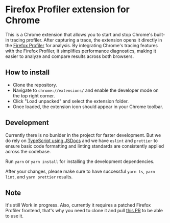 # Firefox Profiler extension for Chrome

This is a Chrome extension that allows you to start and stop Chrome's built-in
tracing profiler. After capturing a trace, the extension opens it directly in
the [Firefox Profiler](https://profiler.firefox.com/) for analysis. By
integrating Chrome's tracing features with the Firefox Profiler, it simplifies
performance diagnostics, making it easier to analyze and compare results across
both browsers.

## How to install

- Clone the repository.
- Navigate to `chrome://extensions/` and enable the developer mode on the top
  right corner.
- Click "Load unpacked" and select the extension folder.
- Once loaded, the extension icon should appear in your Chrome toolbar.

## Development

Currently there is no bunlder in the project for faster development. But we do
rely on [TypeScript using JSDocs](https://www.typescriptlang.org/docs/handbook/jsdoc-supported-types.html)
and we have `eslint` and `prettier` to ensure basic code formatting and linting
standards are consistently applied across the codebase.

Run `yarn` or `yarn install` for installing the development dependencies.

After your changes, please make sure to have successful `yarn ts`, `yarn lint`,
and `yarn prettier` results.

## Note

It's still Work in progress. Also, currently it requires a patched Firefox
Profiler frontend, that's why you need to clone it and pull
[this PR](https://github.com/firefox-devtools/profiler/pull/5148) to be able
to use it.
